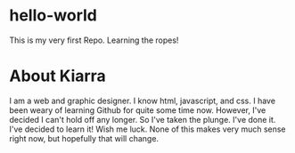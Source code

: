 # hello-world
This is my very first Repo. Learning the ropes!
# About Kiarra
I am a web and graphic designer. I know html, javascript, and css. I have been weary of learning Github for quite some time now. However, I've decided I can't hold off any longer. So I've taken the plunge. I've done it. I've decided to learn it! Wish me luck. None of this makes very much sense right now, but hopefully that will change.
